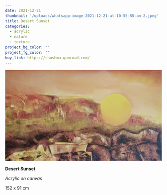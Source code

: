 ```yaml
---
date: 2021-12-21
thumbnail: '/uploads/whatsapp-image-2021-12-21-at-10-55-55-am-2.jpeg'
title: Desert Sunset
categories:
  - acrylic
  - nature
  - texture
project_bg_color: ''
project_fg_color: ''
buy_link: https://shushma.gumroad.com/
---
```


![](/uploads/whatsapp-image-2021-12-21-at-10-55-55-am-2.jpeg)

**Desert Sunset**

_Acrylic on canvas_

152 x 91 cm
